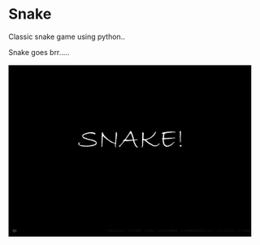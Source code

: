 # Snake

Classic snake game using python..

Snake goes brr.....</br></br>
![Snake](https://github.com/AmalPrakash/Snake/blob/master/Snake.gif)
